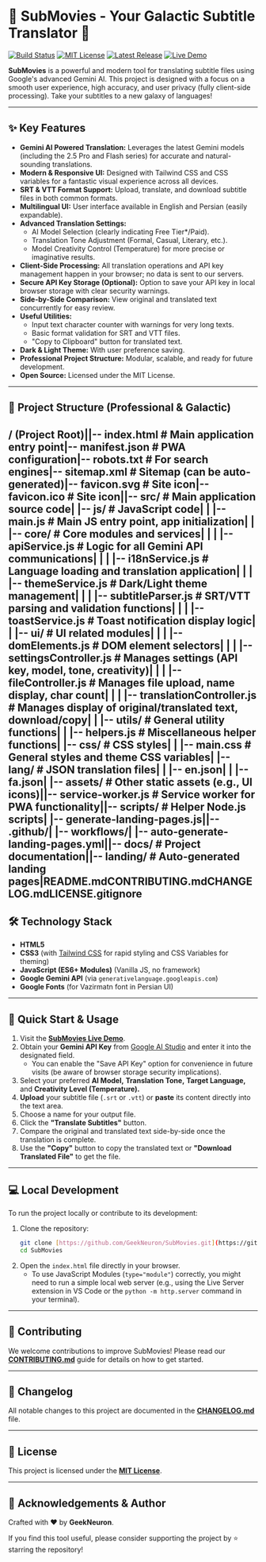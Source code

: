 # 🌌 SubMovies - Your Galactic Subtitle Translator 🚀

[![Build Status](https://img.shields.io/github/actions/workflow/status/YOUR_USERNAME/SubMovies/YOUR_WORKFLOW_FILE.yml?branch=main&style=for-the-badge)](https://github.com/YOUR_USERNAME/SubMovies/actions) [![MIT License](https://img.shields.io/github/license/GeekNeuron/SubMovies?style=for-the-badge)](LICENSE) [![Latest Release](https://img.shields.io/github/v/release/GeekNeuron/SubMovies?style=for-the-badge)](https://github.com/GeekNeuron/SubMovies/releases) [![Live Demo](https://img.shields.io/badge/Live_Demo-View_Now-brightgreen?style=for-the-badge&logo=githubpages)](https://geekneuron.github.io/SubMovies/)

**SubMovies** is a powerful and modern tool for translating subtitle files using Google's advanced Gemini AI. This project is designed with a focus on a smooth user experience, high accuracy, and user privacy (fully client-side processing). Take your subtitles to a new galaxy of languages!

---

## ✨ Key Features

* **Gemini AI Powered Translation:** Leverages the latest Gemini models (including the 2.5 Pro and Flash series) for accurate and natural-sounding translations.
* **Modern & Responsive UI:** Designed with Tailwind CSS and CSS variables for a fantastic visual experience across all devices.
* **SRT & VTT Format Support:** Upload, translate, and download subtitle files in both common formats.
* **Multilingual UI:** User interface available in English and Persian (easily expandable).
* **Advanced Translation Settings:**
    * AI Model Selection (clearly indicating Free Tier*/Paid).
    * Translation Tone Adjustment (Formal, Casual, Literary, etc.).
    * Model Creativity Control (Temperature) for more precise or imaginative results.
* **Client-Side Processing:** All translation operations and API key management happen in your browser; no data is sent to our servers.
* **Secure API Key Storage (Optional):** Option to save your API key in local browser storage with clear security warnings.
* **Side-by-Side Comparison:** View original and translated text concurrently for easy review.
* **Useful Utilities:**
    * Input text character counter with warnings for very long texts.
    * Basic format validation for SRT and VTT files.
    * "Copy to Clipboard" button for translated text.
* **Dark & Light Theme:** With user preference saving.
* **Professional Project Structure:** Modular, scalable, and ready for future development.
* **Open Source:** Licensed under the MIT License.

---

## 📁 Project Structure (Professional & Galactic)

/ (Project Root)||-- index.html                     # Main application entry point|-- manifest.json                  # PWA configuration|-- robots.txt                     # For search engines|-- sitemap.xml                    # Sitemap (can be auto-generated)|-- favicon.svg                    # Site icon|-- favicon.ico                    # Site icon||-- src/                           # Main application source code|   |-- js/                        # JavaScript code|   |   |-- main.js                # Main JS entry point, app initialization|   |   |-- core/                  # Core modules and services|   |   |   |-- apiService.js      # Logic for all Gemini API communications|   |   |   |-- i18nService.js     # Language loading and translation application|   |   |   |-- themeService.js    # Dark/Light theme management|   |   |   |-- subtitleParser.js  # SRT/VTT parsing and validation functions|   |   |   |-- toastService.js    # Toast notification display logic|   |   |-- ui/                    # UI related modules|   |   |   |-- domElements.js     # DOM element selectors|   |   |   |-- settingsController.js # Manages settings (API key, model, tone, creativity)|   |   |   |-- fileController.js    # Manages file upload, name display, char count|   |   |   |-- translationController.js # Manages display of original/translated text, download/copy|   |   |-- utils/                 # General utility functions|   |       |-- helpers.js         # Miscellaneous helper functions|   |-- css/                       # CSS styles|   |   |-- main.css               # General styles and theme CSS variables|   |-- lang/                      # JSON translation files|   |   |-- en.json|   |   |-- fa.json|   |-- assets/                    # Other static assets (e.g., UI icons)||-- service-worker.js              # Service worker for PWA functionality||-- scripts/                       # Helper Node.js scripts|   |-- generate-landing-pages.js||-- .github/|   |-- workflows/|       |-- auto-generate-landing-pages.yml||-- docs/                          # Project documentation||-- landing/                       # Auto-generated landing pages|README.mdCONTRIBUTING.mdCHANGELOG.mdLICENSE.gitignore
---

## 🛠️ Technology Stack

* **HTML5**
* **CSS3** (with [Tailwind CSS](https://tailwindcss.com/) for rapid styling and CSS Variables for theming)
* **JavaScript (ES6+ Modules)** (Vanilla JS, no framework)
* **Google Gemini API** (via `generativelanguage.googleapis.com`)
* **Google Fonts** (for Vazirmatn font in Persian UI)

---

## 🚀 Quick Start & Usage

1.  Visit the [**SubMovies Live Demo**](https://geekneuron.github.io/SubMovies/).
2.  Obtain your **Gemini API Key** from [Google AI Studio](https://aistudio.google.com/app/apikey) and enter it into the designated field.
    * You can enable the "Save API Key" option for convenience in future visits (be aware of browser storage security implications).
3.  Select your preferred **AI Model,** **Translation Tone,** **Target Language,** and **Creativity Level (Temperature).**
4.  **Upload** your subtitle file (`.srt` or `.vtt`) or **paste** its content directly into the text area.
5.  Choose a name for your output file.
6.  Click the **"Translate Subtitles"** button.
7.  Compare the original and translated text side-by-side once the translation is complete.
8.  Use the **"Copy"** button to copy the translated text or **"Download Translated File"** to get the file.

---

## 💻 Local Development

To run the project locally or contribute to its development:

1.  Clone the repository:
    ```bash
    git clone [https://github.com/GeekNeuron/SubMovies.git](https://github.com/GeekNeuron/SubMovies.git)
    cd SubMovies
    ```
2.  Open the `index.html` file directly in your browser.
    * To use JavaScript Modules (`type="module"`) correctly, you might need to run a simple local web server (e.g., using the Live Server extension in VS Code or the `python -m http.server` command in your terminal).

---

## 🤝 Contributing

We welcome contributions to improve SubMovies! Please read our [**CONTRIBUTING.md**](CONTRIBUTING.md) guide for details on how to get started.

---

## 📜 Changelog

All notable changes to this project are documented in the [**CHANGELOG.md**](CHANGELOG.md) file.

---

## 📄 License

This project is licensed under the [**MIT License**](LICENSE).

---

## 🙏 Acknowledgements & Author

Crafted with ❤️ by **GeekNeuron**.

If you find this tool useful, please consider supporting the project by ⭐ starring the repository!
